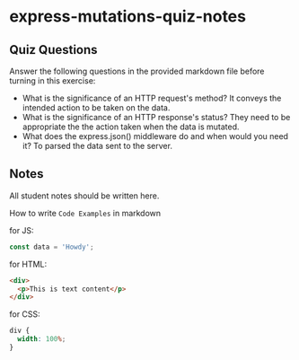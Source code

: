 # express-mutations-quiz-notes

## Quiz Questions

Answer the following questions in the provided markdown file before turning in this exercise:

- What is the significance of an HTTP request's method?
  It conveys the intended action to be taken on the data.
- What is the significance of an HTTP response's status?
  They need to be appropriate the the action taken when the data is mutated.
- What does the express.json() middleware do and when would you need it?
  To parsed the data sent to the server.

## Notes

All student notes should be written here.

How to write `Code Examples` in markdown

for JS:

```javascript
const data = 'Howdy';
```

for HTML:

```html
<div>
  <p>This is text content</p>
</div>
```

for CSS:

```css
div {
  width: 100%;
}
```
